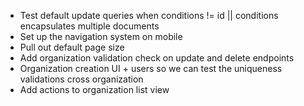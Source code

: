 * Test default update queries when conditions != id || conditions encapsulates multiple documents
* Set up the navigation system on mobile
* Pull out default page size
* Add organization validation check on update and delete endpoints
* Organization creation UI + users so we can test the uniqueness validations cross organization
* Add actions to organization list view